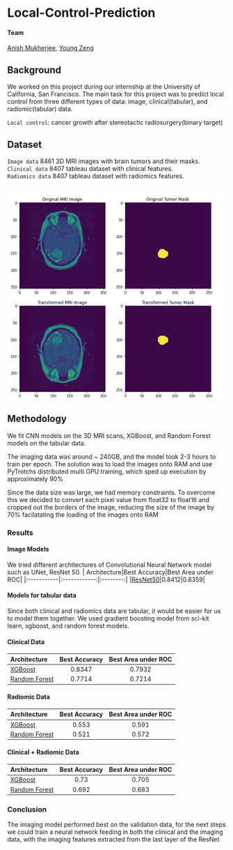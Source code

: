 # Local-Control-Prediction

#### Team
[Anish Mukherjee](https://github.com/anmuai), [Young Zeng](github.com/youngzyx)

## Background
We worked on this project during our internship at the University of California, San Francisco. The main task for this project was to predict local control from three different types of data: image, clinical(tabular), and radiomic(tabular) data. <br />

`Local control`: cancer growth after stereotactic radiosurgery(binary target)  

## Dataset
`Image data` 8461 3D MRI images with brain tumors and their masks. <br />
`Clinical data` 8407 tableau dataset with clinical features. <br />
`Radiomics data` 8407 tableau dataset with radiomics features. <br />

<br/>
<img src = 'img/MRI_img.png' width = '500' >

## Methodology

We fit CNN models on the 3D MRI scans, XGBoost, and Random Forest models on the tabular data.

The imaging data was around ~ 240GB, and the model took 2-3 hours to train per epoch. The solution was to load the images onto RAM and use PyTrotchs distributed multi GPU training, which sped up execution by approximately 90%

Since the data size was large, we had memory constraints. To overcome this we decided to convert each pixel value from float32 to float16 and cropped out the borders of the image, reducing the size of the image by 70% facilatating the loading of the images onto RAM

### Results

#### Image Models
We tried different architectures of Convolutional Neural Network model such as UNet, ResNet 50. 
| Architecture|Best Accuracy|Best Area under ROC|
|:-----------|:------------:|:--------:|
|[ResNet50]()|0.8412|0.8359|

#### Models for tabular data
Since both clinical and radiomics data are tabular, it would be easier for us to model them together. We used gradient boosting model from sci-kit learn, xgboost, and random forest models.

#### Clinical Data

| Architecture|Best Accuracy|Best Area under ROC|
|:-----------|:------------:|:--------:|
|[XGBoost]()|0.8347|0.7932|
|[Random Forest]()|0.7714|0.7214|

#### Radiomic Data

| Architecture|Best Accuracy|Best Area under ROC|
|:-----------|:------------:|:--------:|
|[XGBoost]()|0.553|0.591|
|[Random Forest]()|0.521|0.572|

#### Clinical + Radiomic Data

| Architecture|Best Accuracy|Best Area under ROC|
|:-----------|:------------:|:--------:|
|[XGBoost]()|0.73|0.705|
|[Random Forest]()|0.692|0.683|



### Conclusion

The imaging model performed best on the validation data, for the next steps we could train a neural network feeding in both the clinical and the imaging data, with the imaging features extracted from the last layer of the ResNet 